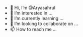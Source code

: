 - 👋 Hi, I’m @Aryasahrul
- 👀 I’m interested in ...
- 🌱 I’m currently learning ...
- 💞️ I’m looking to collaborate on ...
- 📫 How to reach me ...

<!---
Aryasahrul/Aryasahrul is a ✨ special ✨ repository because its `README.md` (this file) appears on your GitHub profile.
You can click the Preview link to take a look at your changes.
--->
